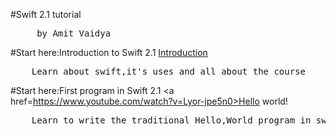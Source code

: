 #Swift 2.1 tutorial
<pre>     by Amit Vaidya</pre>

#Start here:Introduction to Swift 2.1
<a href=https://youtu.be/czt5dKnxirQ>Introduction</a>
<pre>    Learn about swift,it's uses and all about the course</pre> 

#Start here:First program in Swift 2.1
<a href=https://www.youtube.com/watch?v=Lyor-jpe5n0>Hello world!</a>
<pre>    Learn to write the traditional Hello,World program in swift!</pre> 
